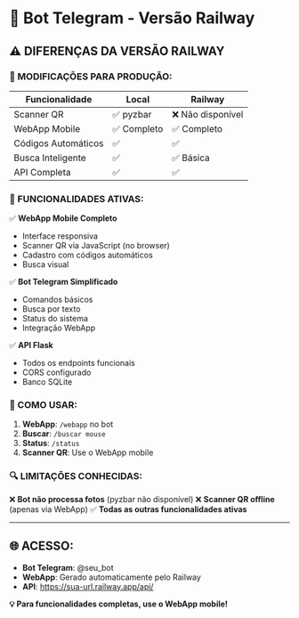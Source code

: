 # 🚀 Bot Telegram - Versão Railway

## ⚠️ DIFERENÇAS DA VERSÃO RAILWAY

### **🔧 MODIFICAÇÕES PARA PRODUÇÃO:**

| Funcionalidade | Local | Railway |
|----------------|--------|---------|
| Scanner QR | ✅ pyzbar | ❌ Não disponível |
| WebApp Mobile | ✅ Completo | ✅ Completo |
| Códigos Automáticos | ✅ | ✅ |
| Busca Inteligente | ✅ | ✅ Básica |
| API Completa | ✅ | ✅ |

### **🎯 FUNCIONALIDADES ATIVAS:**

✅ **WebApp Mobile Completo**
- Interface responsiva
- Scanner QR via JavaScript (no browser)
- Cadastro com códigos automáticos
- Busca visual

✅ **Bot Telegram Simplificado**
- Comandos básicos
- Busca por texto
- Status do sistema
- Integração WebApp

✅ **API Flask**
- Todos os endpoints funcionais
- CORS configurado
- Banco SQLite

### **📱 COMO USAR:**

1. **WebApp**: `/webapp` no bot
2. **Buscar**: `/buscar mouse`
3. **Status**: `/status`
4. **Scanner QR**: Use o WebApp mobile

### **🔍 LIMITAÇÕES CONHECIDAS:**

❌ **Bot não processa fotos** (pyzbar não disponível)
❌ **Scanner QR offline** (apenas via WebApp)
✅ **Todas as outras funcionalidades ativas**

---

## 🌐 **ACESSO:**

- **Bot Telegram**: @seu_bot
- **WebApp**: Gerado automaticamente pelo Railway
- **API**: https://sua-url.railway.app/api/

**💡 Para funcionalidades completas, use o WebApp mobile!**
